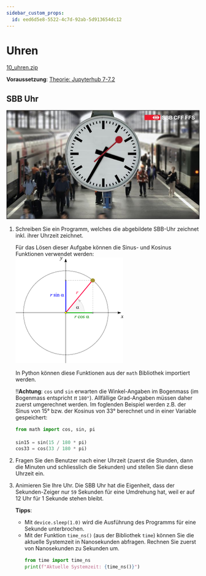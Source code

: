 ```yaml
---
sidebar_custom_props:
  id: eed6d5e8-5522-4c7d-92ab-5d913654dc12
---
```

# Uhren

[10_uhren.zip](skeletons/10_uhren.zip)

**Voraussetzung**: [Theorie: Jupyterhub 7-7.2](https://jupyter.gbsl.website/user-redirect/lab/tree/shared/07T_Playground.ipynb)


## SBB Uhr

![sbb uhr](images/10-uhren/sbb_uhr.jpeg)

1. Schreiben Sie ein Programm, welches die abgebildete SBB-Uhr zeichnet inkl. ihrer Uhrzeit zeichnet.

   Für das Lösen dieser Aufgabe können die Sinus- und Kosinus Funktionen verwendet werden:
   ![](images/10-uhren/cos_sin.gif)

   In Python können diese Funktionen aus der `math` Bibliothek importiert werden.

   !!**Achtung**: `cos` und `sin` erwarten die Winkel-Angaben im Bogenmass (im Bogenmass entspricht $\pi$ `180°`). Allfällige Grad-Angaben müssen daher zuerst umgerechnet werden. Im foglenden Beispiel werden z.B. der Sinus von 15° bzw. der Kosinus von 33° berechnet und in einer Variable gespeichert:

   ```py
   from math import cos, sin, pi

   sin15 = sin(15 / 180 * pi)
   cos33 = cos(33 / 180 * pi)
   ```

2. Fragen Sie den Benutzer nach einer Uhrzeit (zuerst die Stunden, dann die Minuten und schliesslich die Sekunden) und stellen Sie dann diese Uhrzeit ein.
3. Animieren Sie Ihre Uhr. Die SBB Uhr hat die Eigenheit, dass der Sekunden-Zeiger nur `59` Sekunden für eine Umdrehung hat, weil er auf 12 Uhr für 1 Sekunde stehen bleibt.

   **Tipps**:

   - Mit `device.sleep(1.0)` wird die Ausführung des Programms für eine Sekunde unterbrochen.
   - Mit der Funktion `time_ns()` (aus der Bibliothek `time`) können Sie die aktuelle Systemzeit in Nanosekunden abfragen. Rechnen Sie zuerst von Nanosekunden zu Sekunden um.
     ```py
     from time import time_ns
     print(f"Aktuelle Systemzeit: {time_ns()}")
     ```
